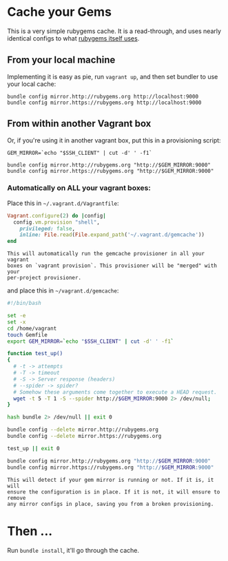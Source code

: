 # Cache your Gems

This is a very simple rubygems cache. It is a read-through, and uses nearly
identical configs to what [rubygems itself uses][source].

## From your local machine

Implementing it is easy as pie, run `vagrant up`, and then set bundler to use
your local cache:

```
bundle config mirror.http://rubygems.org http://localhost:9000
bundle config mirror.https://rubygems.org http://localhost:9000
```

## From within another Vagrant box

Or, if you're using it in another vagrant box, put this in a provisioning script:

```
GEM_MIRROR=`echo "$SSH_CLIENT" | cut -d' ' -f1`

bundle config mirror.http://rubygems.org "http://$GEM_MIRROR:9000"
bundle config mirror.https://rubygems.org "http://$GEM_MIRROR:9000"
```

### Automatically on ALL your vagrant boxes:

Place this in `~/.vagrant.d/Vagrantfile`:

```ruby
Vagrant.configure(2) do |config|
  config.vm.provision "shell",
    privileged: false,
    inline: File.read(File.expand_path('~/.vagrant.d/gemcache'))
end
```

    This will automatically run the gemcache provisioner in all your vagrant
    boxes on `vagrant provision`. This provisioner will be "merged" with your
    per-project provisioner.

and place this in `~/vagrant.d/gemcache`:

```bash
#!/bin/bash

set -e
set -x
cd /home/vagrant
touch Gemfile
export GEM_MIRROR=`echo "$SSH_CLIENT" | cut -d' ' -f1`

function test_up()
{
  # -t -> attempts
  # -T -> timeout
  # -S -> Server response (headers)
  # --spider -> spider?
  # Somehow these arguments come together to execute a HEAD request.
  wget -t 5 -T 1 -S --spider http://$GEM_MIRROR:9000 2> /dev/null;
}

hash bundle 2> /dev/null || exit 0

bundle config --delete mirror.http://rubygems.org
bundle config --delete mirror.https://rubygems.org

test_up || exit 0

bundle config mirror.http://rubygems.org "http://$GEM_MIRROR:9000"
bundle config mirror.https://rubygems.org "http://$GEM_MIRROR:9000"
```

    This will detect if your gem mirror is running or not. If it is, it will
    ensure the configuration is in place. If it is not, it will ensure to remove
    any mirror configs in place, saving you from a broken provisioning.

# Then ...

Run `bundle install`, it'll go through the cache.

[source]: https://github.com/rubygems/rubygems.org-configs/tree/master/mirror
